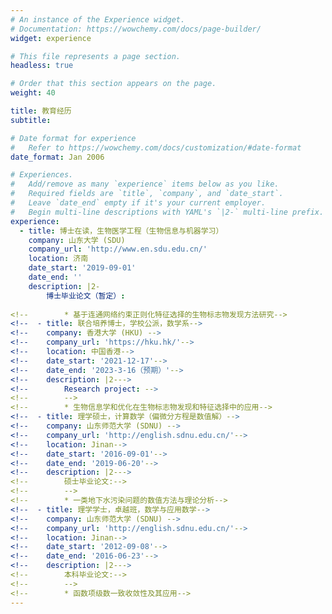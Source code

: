 ```yaml
---
# An instance of the Experience widget.
# Documentation: https://wowchemy.com/docs/page-builder/
widget: experience

# This file represents a page section.
headless: true

# Order that this section appears on the page.
weight: 40

title: 教育经历
subtitle:

# Date format for experience
#   Refer to https://wowchemy.com/docs/customization/#date-format
date_format: Jan 2006

# Experiences.
#   Add/remove as many `experience` items below as you like.
#   Required fields are `title`, `company`, and `date_start`.
#   Leave `date_end` empty if it's your current employer.
#   Begin multi-line descriptions with YAML's `|2-` multi-line prefix.
experience:
  - title: 博士在读，生物医学工程（生物信息与机器学习）
    company: 山东大学 (SDU) 
    company_url: 'http://www.en.sdu.edu.cn/'
    location: 济南
    date_start: '2019-09-01'
    date_end: ''
    description: |2-
        博士毕业论文（暂定）:
        
<!--        * 基于连通网络约束正则化特征选择的生物标志物发现方法研究-->
<!--  - title: 联合培养博士，学校公派，数学系-->
<!--    company: 香港大学 (HKU) -->
<!--    company_url: 'https://hku.hk/'-->
<!--    location: 中国香港-->
<!--    date_start: '2021-12-17'-->
<!--    date_end: '2023-3-16（预期）'-->
<!--    description: |2--->
<!--        Research project: -->
<!--        -->
<!--        * 生物信息学和优化在生物标志物发现和特征选择中的应用-->
<!--  - title: 理学硕士，计算数学（偏微分方程是数值解）-->
<!--    company: 山东师范大学 (SDNU) -->
<!--    company_url: 'http://english.sdnu.edu.cn/'-->
<!--    location: Jinan-->
<!--    date_start: '2016-09-01'-->
<!--    date_end: '2019-06-20'-->
<!--    description: |2--->
<!--        硕士毕业论文:-->
<!--        -->
<!--        * 一类地下水污染问题的数值方法与理论分析-->
<!--  - title: 理学学士，卓越班，数学与应用数学-->
<!--    company: 山东师范大学 (SDNU) -->
<!--    company_url: 'http://english.sdnu.edu.cn/'-->
<!--    location: Jinan-->
<!--    date_start: '2012-09-08'-->
<!--    date_end: '2016-06-23'-->
<!--    description: |2--->
<!--        本科毕业论文:-->
<!--        -->
<!--        * 函数项级数一致收敛性及其应用-->
---
```

